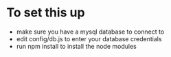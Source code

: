 
# To set this up
- make sure you have a mysql database to connect to
- edit config/db.js to enter your database credentials
- run npm install to install the node modules